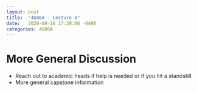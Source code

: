 ```yaml
---
layout: post
title:  "4G06A - Lecture 4"
date:   2020-09-16 17:30:00 -0400
categories: 4G06A
---
```


More General Discussion
===

- Reach out to academic heads if help is needed or if you hit a standstill
- More general capstone information